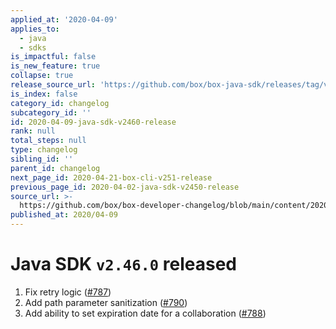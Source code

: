 ```yaml
---
applied_at: '2020-04-09'
applies_to:
  - java
  - sdks
is_impactful: false
is_new_feature: true
collapse: true
release_source_url: 'https://github.com/box/box-java-sdk/releases/tag/v2.46.0'
is_index: false
category_id: changelog
subcategory_id: ''
id: 2020-04-09-java-sdk-v2460-release
rank: null
total_steps: null
type: changelog
sibling_id: ''
parent_id: changelog
next_page_id: 2020-04-21-box-cli-v251-release
previous_page_id: 2020-04-02-java-sdk-v2450-release
source_url: >-
  https://github.com/box/box-developer-changelog/blob/main/content/2020/04-09-java-sdk-v2460-release.md
published_at: 2020/04-09
---
```

# Java SDK `v2.46.0` released

1. Fix retry logic ([#787](https://github.com/box/box-java-sdk/pull/787))
2. Add path parameter sanitization ([#790](https://github.com/box/box-java-sdk/pull/790))
3. Add ability to set expiration date for a collaboration ([#788](https://github.com/box/box-java-sdk/pull/788))